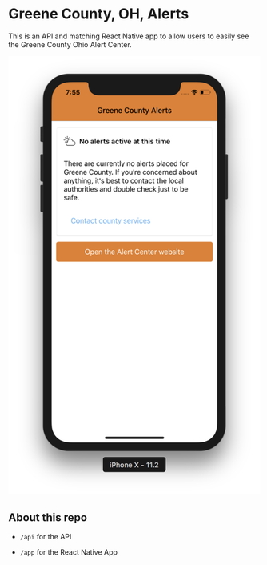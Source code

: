 # Greene County, OH, Alerts

This is an API and matching React Native app to allow users to easily see the Greene County Ohio Alert Center.

![Screenshot of the first iteration of the mobile app without any alerts active](/screenshot_no_alerts.png)

## About this repo

- `/api` for the API

- `/app` for the React Native App
